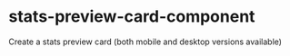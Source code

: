 # stats-preview-card-component
Create a stats preview card (both mobile and desktop versions available)
